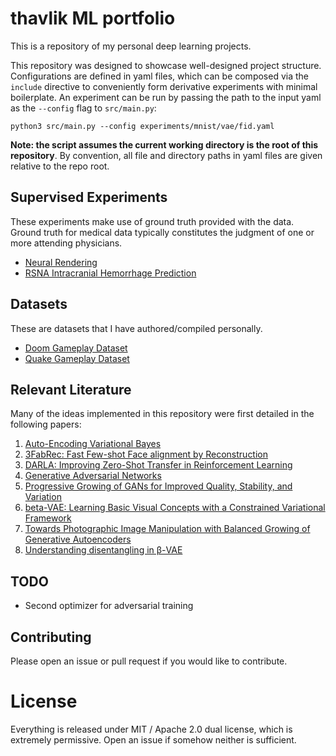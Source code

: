# thavlik ML portfolio
This is a repository of my personal deep learning projects.

This repository was designed to showcase well-designed project structure. Configurations are defined in yaml files, which can be composed via the `include` directive to conveniently form derivative experiments with minimal boilerplate. An experiment can be run by passing the path to the input yaml as the `--config` flag to `src/main.py`:

`python3 src/main.py --config experiments/mnist/vae/fid.yaml`

**Note: the script assumes the current working directory is the root of this repository**. By convention, all file and directory paths in yaml files are given relative to the repo root.

## Supervised Experiments
These experiments make use of ground truth provided with the data. Ground truth for medical data typically constitutes the judgment of one or more attending physicians.

- [Neural Rendering](experiments/graphics/README.md)
- [RSNA Intracranial Hemorrhage Prediction](experiments/rsna-intracranial/README.md)

<!---
### Unsupervised Modeling
These experiments showcase unsupervised modeling tasks on a variety of both medical and non-medical datasets. Variational Autoencoders (VAE) embed higher dimensional data into a compact latent space by modeling the principle components as a multivariate gaussian, a la [Kingma & Welling 2013](https://arxiv.org/abs/1312.6114). Unsupervised modeling tasks are distinguished by their use of plentiful, unlabeled data. Pretraining a network on an unsupervised task confers an exponential boost in data efficiency on relevant supervised tasks [[2](https://arxiv.org/abs/1911.10448)] [[3](https://arxiv.org/abs/1707.08475)], rendering these experiments highly relevant to [few-/one-shot learning](https://en.wikipedia.org/wiki/One-shot_learning).

- [1D Variational Autoencoder](experiments/include/vae1d/README.md), used for EEG and other time series
- [2D Variational Autoencoder](experiments/include/vae2d/README.md), used for 2D images
- [3D Variational Autoencoder](experiments/include/vae3d/README.md), used for video and structural MRI
- [4D Variational Autoencoder](experiments/include/vae4d/README.md), used for fMRI
-->

## Datasets
These are datasets that I have authored/compiled personally.

- [Doom Gameplay Dataset](https://github.com/thavlik/doom-gameplay-dataset)
- [Quake Gameplay Dataset](https://github.com/thavlik/quake-gameplay-dataset)

## Relevant Literature
Many of the ideas implemented in this repository were first detailed in the following papers:

1. [Auto-Encoding Variational Bayes](https://arxiv.org/abs/1312.6114)
2. [3FabRec: Fast Few-shot Face alignment by Reconstruction](https://arxiv.org/abs/1911.10448)
3. [DARLA: Improving Zero-Shot Transfer in Reinforcement Learning](https://arxiv.org/abs/1707.08475)
4. [Generative Adversarial Networks](https://arxiv.org/abs/1406.2661)
5. [Progressive Growing of GANs for Improved Quality, Stability, and Variation](https://arxiv.org/abs/1710.10196)
6. [beta-VAE: Learning Basic Visual Concepts with a Constrained Variational Framework](https://openreview.net/forum?id=Sy2fzU9gl)
7. [Towards Photographic Image Manipulation with Balanced Growing of Generative Autoencoders](https://arxiv.org/abs/1904.06145)
8. [Understanding disentangling in β-VAE](https://arxiv.org/pdf/1804.03599.pdf)

## TODO
- Second optimizer for adversarial training

## Contributing
Please open an issue or pull request if you would like to contribute.

# License
Everything is released under MIT / Apache 2.0 dual license, which is extremely permissive. Open an issue if somehow neither is sufficient.
